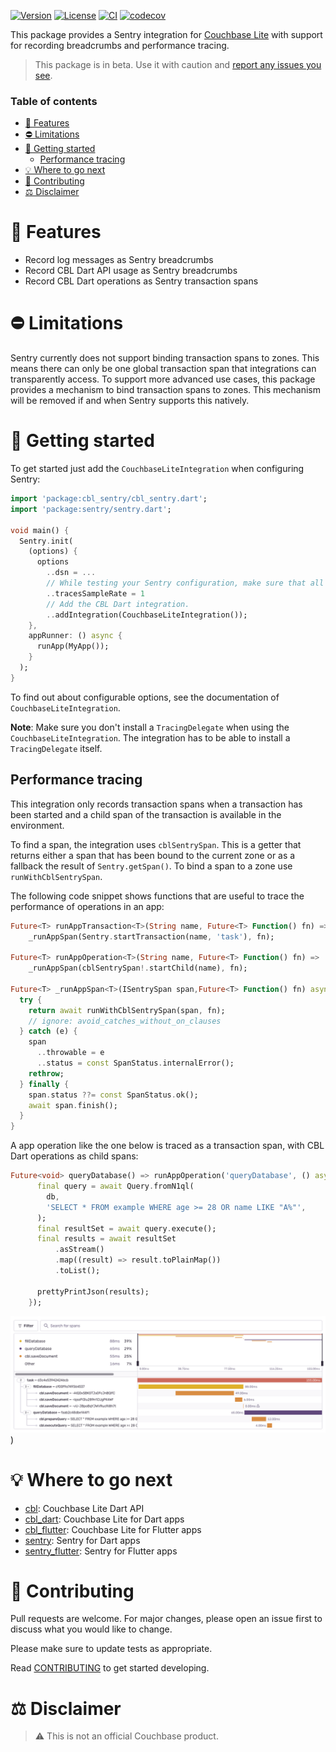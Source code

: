 [![Version](https://badgen.net/pub/v/cbl_sentry)](https://pub.dev/packages/cbl_sentry)
[![License](https://badgen.net/pub/license/cbl_sentry)](https://github.com/cbl-dart/cbl-dart/blob/main/packages/cbl_sentry/LICENSE)
[![CI](https://github.com/cbl-dart/cbl-dart/actions/workflows/ci.yaml/badge.svg)](https://github.com/cbl-dart/cbl-dart/actions/workflows/ci.yaml)
[![codecov](https://codecov.io/gh/cbl-dart/cbl-dart/branch/main/graph/badge.svg?token=XNUVBY3Y39)](https://codecov.io/gh/cbl-dart/cbl-dart)

This package provides a Sentry integration for [Couchbase Lite][cbl] with
support for recording breadcrumbs and performance tracing.

> This package is in beta. Use it with caution and [report any issues you
> see][issues].

### Table of contents

- [🤩 Features](#-features)
- [⛔ Limitations](#-limitations)
- [🔌 Getting started](#-getting-started)
  - [Performance tracing](#performance-tracing)
- [💡 Where to go next](#-where-to-go-next)
- [🤝 Contributing](#-contributing)
- [⚖️ Disclaimer](#️-disclaimer)

# 🤩 Features

- Record log messages as Sentry breadcrumbs
- Record CBL Dart API usage as Sentry breadcrumbs
- Record CBL Dart operations as Sentry transaction spans

# ⛔ Limitations

Sentry currently does not support binding transaction spans to zones. This means
there can only be one global transaction span that integrations can
transparently access. To support more advanced use cases, this package provides
a mechanism to bind transaction spans to zones. This mechanism will be removed
if and when Sentry supports this natively.

# 🔌 Getting started

To get started just add the `CouchbaseLiteIntegration` when configuring Sentry:

```dart
import 'package:cbl_sentry/cbl_sentry.dart';
import 'package:sentry/sentry.dart';

void main() {
  Sentry.init(
    (options) {
      options
        ..dsn = ...
        // While testing your Sentry configuration, make sure that all traces are sampled.
        ..tracesSampleRate = 1
        // Add the CBL Dart integration.
        ..addIntegration(CouchbaseLiteIntegration());
    },
    appRunner: () async {
      runApp(MyApp());
    }
  );
}
```

To find out about configurable options, see the documentation of
`CouchbaseLiteIntegration`.

**Note**: Make sure you don't install a `TracingDelegate` when using the
`CouchbaseLiteIntegration`. The integration has to be able to install a
`TracingDelegate` itself.

## Performance tracing

This integration only records transaction spans when a transaction has been
started and a child span of the transaction is available in the environment.

To find a span, the integration uses `cblSentrySpan`. This is a getter that
returns either a span that has been bound to the current zone or as a fallback
the result of `Sentry.getSpan()`. To bind a span to a zone use
`runWithCblSentrySpan`.

The following code snippet shows functions that are useful to trace the
performance of operations in an app:

```dart
Future<T> runAppTransaction<T>(String name, Future<T> Function() fn) =>
    _runAppSpan(Sentry.startTransaction(name, 'task'), fn);

Future<T> runAppOperation<T>(String name, Future<T> Function() fn) =>
    _runAppSpan(cblSentrySpan!.startChild(name), fn);

Future<T> _runAppSpan<T>(ISentrySpan span,Future<T> Function() fn) async {
  try {
    return await runWithCblSentrySpan(span, fn);
    // ignore: avoid_catches_without_on_clauses
  } catch (e) {
    span
      ..throwable = e
      ..status = const SpanStatus.internalError();
    rethrow;
  } finally {
    span.status ??= const SpanStatus.ok();
    await span.finish();
  }
}
```

A app operation like the one below is traced as a transaction span, with CBL
Dart operations as child spans:

```dart
Future<void> queryDatabase() => runAppOperation('queryDatabase', () async {
      final query = await Query.fromN1ql(
        db,
        'SELECT * FROM example WHERE age >= 28 OR name LIKE "A%"',
      );
      final resultSet = await query.execute();
      final results = await resultSet
          .asStream()
          .map((result) => result.toPlainMap())
          .toList();

      prettyPrintJson(results);
    });
```

![Sentry Trace Example](https://github.com/cbl-dart/cbl-dart/blob/main/packages/cbl_sentry/doc/img/sentry-trace-example.png?raw=true))

# 💡 Where to go next

- [cbl]: Couchbase Lite Dart API
- [cbl_dart]: Couchbase Lite for Dart apps
- [cbl_flutter]: Couchbase Lite for Flutter apps
- [sentry]: Sentry for Dart apps
- [sentry_flutter]: Sentry for Flutter apps

# 🤝 Contributing

Pull requests are welcome. For major changes, please open an issue first to
discuss what you would like to change.

Please make sure to update tests as appropriate.

Read [CONTRIBUTING] to get started developing.

# ⚖️ Disclaimer

> ⚠️ This is not an official Couchbase product.

[contributing]: https://github.com/cbl-dart/cbl-dart/blob/main/CONTRIBUTING.md
[n1ql]: https://www.couchbase.com/products/n1ql
[n1ql language reference]:
  https://docs.couchbase.com/server/current/n1ql/n1ql-language-reference/index.html
[couchbase lite swift docs]:
  https://docs.couchbase.com/couchbase-lite/3.0/swift/quickstart.html
[cbl]: https://pub.dev/packages/cbl
[cbl_dart]: https://pub.dev/packages/cbl_dart
[cbl_flutter]: https://pub.dev/packages/cbl_flutter
[issues]: https://github.com/cbl-dart/cbl-dart/issues
[sync gateway]: https://www.couchbase.com/sync-gateway
[sync gateway docs]:
  https://docs.couchbase.com/sync-gateway/3.0/introduction.html
[sentry]: https://pub.dev/packages/sentry
[sentry_flutter]: https://pub.dev/packages/sentry_flutter
